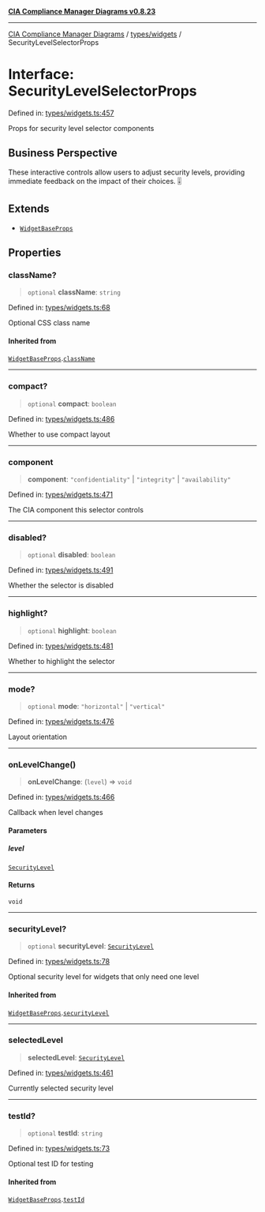 [**CIA Compliance Manager Diagrams v0.8.23**](../../../README.md)

***

[CIA Compliance Manager Diagrams](../../../modules.md) / [types/widgets](../README.md) / SecurityLevelSelectorProps

# Interface: SecurityLevelSelectorProps

Defined in: [types/widgets.ts:457](https://github.com/Hack23/cia-compliance-manager/blob/55488ba3ac0003e4435eb3634b6ab6e9b8b05a9b/src/types/widgets.ts#L457)

Props for security level selector components

## Business Perspective

These interactive controls allow users to adjust security levels,
providing immediate feedback on the impact of their choices. 🎚️

## Extends

- [`WidgetBaseProps`](WidgetBaseProps.md)

## Properties

### className?

> `optional` **className**: `string`

Defined in: [types/widgets.ts:68](https://github.com/Hack23/cia-compliance-manager/blob/55488ba3ac0003e4435eb3634b6ab6e9b8b05a9b/src/types/widgets.ts#L68)

Optional CSS class name

#### Inherited from

[`WidgetBaseProps`](WidgetBaseProps.md).[`className`](WidgetBaseProps.md#classname)

***

### compact?

> `optional` **compact**: `boolean`

Defined in: [types/widgets.ts:486](https://github.com/Hack23/cia-compliance-manager/blob/55488ba3ac0003e4435eb3634b6ab6e9b8b05a9b/src/types/widgets.ts#L486)

Whether to use compact layout

***

### component

> **component**: `"confidentiality"` \| `"integrity"` \| `"availability"`

Defined in: [types/widgets.ts:471](https://github.com/Hack23/cia-compliance-manager/blob/55488ba3ac0003e4435eb3634b6ab6e9b8b05a9b/src/types/widgets.ts#L471)

The CIA component this selector controls

***

### disabled?

> `optional` **disabled**: `boolean`

Defined in: [types/widgets.ts:491](https://github.com/Hack23/cia-compliance-manager/blob/55488ba3ac0003e4435eb3634b6ab6e9b8b05a9b/src/types/widgets.ts#L491)

Whether the selector is disabled

***

### highlight?

> `optional` **highlight**: `boolean`

Defined in: [types/widgets.ts:481](https://github.com/Hack23/cia-compliance-manager/blob/55488ba3ac0003e4435eb3634b6ab6e9b8b05a9b/src/types/widgets.ts#L481)

Whether to highlight the selector

***

### mode?

> `optional` **mode**: `"horizontal"` \| `"vertical"`

Defined in: [types/widgets.ts:476](https://github.com/Hack23/cia-compliance-manager/blob/55488ba3ac0003e4435eb3634b6ab6e9b8b05a9b/src/types/widgets.ts#L476)

Layout orientation

***

### onLevelChange()

> **onLevelChange**: (`level`) => `void`

Defined in: [types/widgets.ts:466](https://github.com/Hack23/cia-compliance-manager/blob/55488ba3ac0003e4435eb3634b6ab6e9b8b05a9b/src/types/widgets.ts#L466)

Callback when level changes

#### Parameters

##### level

[`SecurityLevel`](../../cia/type-aliases/SecurityLevel.md)

#### Returns

`void`

***

### securityLevel?

> `optional` **securityLevel**: [`SecurityLevel`](../../cia/type-aliases/SecurityLevel.md)

Defined in: [types/widgets.ts:78](https://github.com/Hack23/cia-compliance-manager/blob/55488ba3ac0003e4435eb3634b6ab6e9b8b05a9b/src/types/widgets.ts#L78)

Optional security level for widgets that only need one level

#### Inherited from

[`WidgetBaseProps`](WidgetBaseProps.md).[`securityLevel`](WidgetBaseProps.md#securitylevel)

***

### selectedLevel

> **selectedLevel**: [`SecurityLevel`](../../cia/type-aliases/SecurityLevel.md)

Defined in: [types/widgets.ts:461](https://github.com/Hack23/cia-compliance-manager/blob/55488ba3ac0003e4435eb3634b6ab6e9b8b05a9b/src/types/widgets.ts#L461)

Currently selected security level

***

### testId?

> `optional` **testId**: `string`

Defined in: [types/widgets.ts:73](https://github.com/Hack23/cia-compliance-manager/blob/55488ba3ac0003e4435eb3634b6ab6e9b8b05a9b/src/types/widgets.ts#L73)

Optional test ID for testing

#### Inherited from

[`WidgetBaseProps`](WidgetBaseProps.md).[`testId`](WidgetBaseProps.md#testid)
